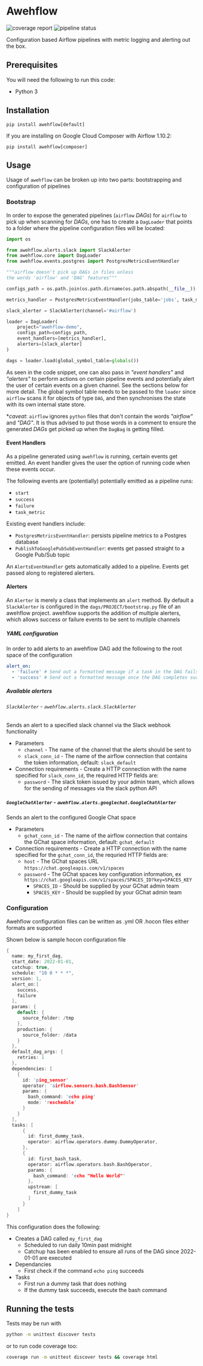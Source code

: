 # Awehflow

![coverage report](https://gitlab.com/spatialedge/awehflow/badges/master/coverage.svg)
![pipeline status](https://gitlab.com/spatialedge/awehflow/badges/master/pipeline.svg)

Configuration based Airflow pipelines with metric logging and alerting out the box.

## Prerequisites

You will need the following to run this code:
  * Python 3

## Installation

```
pip install awehflow[default]
```

If you are installing on Google Cloud Composer with Airflow 1.10.2:

```
pip install awehflow[composer]
```

## Usage

Usage of `awehflow` can be broken up into two parts: bootstrapping and configuration of pipelines

### Bootstrap

In order to expose the generated pipelines (`airflow` _DAGs_) for `airflow` to pick up when scanning for _DAGs_, one has to create a `DagLoader` that points to a folder where the pipeline configuration files will be located:

```python
import os

from awehflow.alerts.slack import SlackAlerter
from awehflow.core import DagLoader
from awehflow.events.postgres import PostgresMetricsEventHandler

"""airflow doesn't pick up DAGs in files unless 
the words 'airflow' and 'DAG' features"""

configs_path = os.path.join(os.path.dirname(os.path.abspath(__file__)), 'configs')

metrics_handler = PostgresMetricsEventHandler(jobs_table='jobs', task_metrics_table='task_metrics')

slack_alerter = SlackAlerter(channel='#airflow')

loader = DagLoader(
    project="awehflow-demo",
    configs_path=configs_path,
    event_handlers=[metrics_handler],
    alerters=[slack_alerter]
)

dags = loader.load(global_symbol_table=globals())
```

As seen in the code snippet, one can also pass in _"event handlers"_ and _"alerters"_ to perform actions on certain pipeline events and potentially alert the user of certain events on a given channel. See the sections below for more detail.
The global symbol table needs to be passed to the `loader` since `airflow` scans it for objects of type `DAG`, and then synchronises the state with its own internal state store.

\*_caveat_: `airflow` ignores `python` files that don't contain the words _"airflow"_ and _"DAG"_. It is thus advised to put those words in a comment to ensure the generated _DAGs_ get picked up when the `DagBag` is getting filled.

#### Event Handlers

As a pipeline generated using `awehflow` is running, certain events get emitted. An event handler gives the user the option of running code when these events occur.

The following events are (potentially) potentially emitted as a pipeline runs:

* `start`
* `success`
* `failure`
* `task_metric`

Existing event handlers include:

* `PostgresMetricsEventHandler`: persists pipeline metrics to a Postgres database
* `PublishToGooglePubSubEventHandler`: events get passed straight to a Google Pub/Sub topic

An `AlertsEventHandler` gets automatically added to a pipeline. Events get passed along to registered alerters.

#### Alerters

An `Alerter` is merely a class that implements an `alert` method. By default a `SlackAlerter` is configured in the `dags/PROJECT/bootstrap.py` file of an awehflow project.  awehflow supports the addition of multiple alerters, which allows success or failure events to be sent to mutliple channels

##### YAML configuration
In order to add alerts to an awehflow DAG add the following to the root space of the configuration
```YAML
alert_on:
  - 'failure' # Send out a formatted message if a task in the DAG fails. This is optional
  - 'success' # Send out a formatted message once the DAG completes successfully. This is optional
```

##### Available alerters

###### `SlackAlerter` - `awehflow.alerts.slack.SlackAlerter`
Sends an alert to a specified slack channel via the Slack webhook functionality

- Parameters
  - `channel` - The name of the channel that the alerts should be sent to
  - `slack_conn_id` - The name of the airflow connection that contains the token information, default: `slack_default`
- Connection requirements - Create a HTTP connection with the name specified for `slack_conn_id`, the required HTTP fields are:
  - `password` - The slack token issued by your admin team, which allows for the sending of messages via the slack python API


##### `GoogleChatAlerter` - `awehflow.alerts.googlechat.GoogleChatAlerter`
Sends an alert to the configured Google Chat space
- Parameters
  - `gchat_conn_id` - The name of the airflow connection that contains the GChat space information, default: `gchat_default`
- Connection requirements - Create a HTTP connection with the name specified for the `gchat_conn_id`, the requried HTTP fields are:
  - `host` - The GChat spaces URL `https://chat.googleapis.com/v1/spaces`
  - `password` - The GChat spaces key configuration information, ex `https://chat.googleapis.com/v1/spaces/SPACES_ID?key=SPACES_KEY`
    - `SPACES_ID` - Should be supplied by your GChat admin team
    - `SPACES_KEY` - Should be supplied by your GChat admin team


### Configuration
Awehflow configuration files can be written as .yml OR .hocon files either formats are supported

Shown below is sample hocon configuration file
  ```h
  {
    name: my_first_dag,
    start_date: 2022-01-01,
    catchup: true,
    schedule: "10 0 * * *",
    version: 1,
    alert_on:[
      success,
      failure
    ],
    params: {
      default: {
        source_folder: /tmp
      },
      production: {
        source_folder: /data
      }
    },
    default_dag_args: {
      retries: 1
    },
    dependencies: [
      {
        id: 'ping_sensor'
        operator: 'airflow.sensors.bash.BashSensor'
        params: {
          bash_command: 'echo ping'
          mode: 'reschedule'
        }
      }
    ],
    tasks: [
        {
          id: first_dummy_task,
          operator: airflow.operators.dummy.DummyOperator,
        },
        {
          id: first_bash_task,
          operator: airflow.operators.bash.BashOperator,
          params: {
            bash_command: 'echo "Hello World"'
          },
          upstream: [
            first_dummy_task
          ]
        }
      ]
  }
  ```
This configuration does the following:
  - Creates a DAG called `my_first_dag`
    - Scheduled to run daily 10min past midnight
    - Catchup has been enabled to ensure all runs of the DAG since 2022-01-01 are executed
  - Dependancies
    - First check if the command `echo ping` succeeds
  - Tasks
    - First run a dummy task that does nothing
    - If the dummy task succeeds, execute the bash command


## Running the tests

Tests may be run with
```bash
python -m unittest discover tests
```

or to run code coverage too:

```bash
coverage run -m unittest discover tests && coverage html
```


